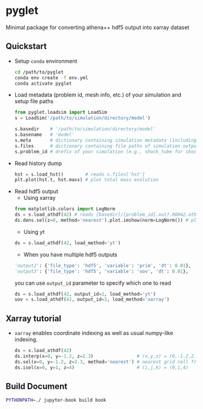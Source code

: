 # pyglet
Minimal package for converting athena++ hdf5 output into xarray dataset

## Quickstart
* Setup `conda` environment
  ```sh
  cd /path/to/pyglet
  conda env create -f env.yml
  conda activate pyglet
  ```
* Load metadata (problem id, mesh info, etc.) of your simulation and setup file paths
  ```py
  from pyglet.loadsim import LoadSim
  s = LoadSim('/path/to/simulation/directory/model')

  s.basedir    # '/path/to/simulation/directory/model'
  s.basename   # 'model'
  s.meta       # dictionary containing simulation metadata (including those in athinput file)
  s.files      # dictionary containing file paths of simulation outputs
  s.problem_id # drefix of your simulation (e.g., shock_tube for shock_tube.out2.00042.athdf)
  ```
* Read history dump
  ```py
  hst = s.load_hst()        # reads s.files['hst']
  plt.plot(hst.t, hst.mass) # plot total mass evolution
  ```
* Read hdf5 output
  - Using xarray
  ```py
  from matplotlib.colors import LogNorm
  ds = s.load_athdf(42) # reads [basedir]/[problem_id].out?.00042.athdf
  ds.dens.sel(z=0, method='nearest').plot.imshow(norm=LogNorm()) # plot midplane density
  ```
  - Using yt
  ```py
  ds = s.load_athdf(42, load_method='yt')
  ```
  - When you have multiple hdf5 outputs
  ```py
  'output2': {'file_type': 'hdf5', 'variable': 'prim', 'dt': 0.01},
  'output3': {'file_type': 'hdf5', 'variable': 'uov', 'dt': 0.01},
  ```
  you can use `output_id` parameter to specify which one to read
  ```py
  ds = s.load_athdf(42, output_id=2, load_method='yt')
  uov = s.load_athdf(42, output_id=3, load_method='xarray')
  ```

## Xarray tutorial
* `xarray` enables coordinate indexing as well as usual numpy-like indexing.
  ```py
  ds = s.load_athdf(42)
  ds.interp(x=0, y=-1.2, z=2.3)                # (x,y,z) = (0,-1.2,2.3) by interpolating from neighboring cells
  ds.sel(x=0, y=-1.2, z=2.3, method='nearest') # nearest grid cell from the point (x,y,z) = (0,-1.2,2.3)
  ds.isel(x=0, y=1, z=4)                       # (i,j,k) = (0,1,4)
  ```

## Build Document

```sh
PYTHONPATH=./ jupyter-book build book
```

```{tableofcontents}
```
